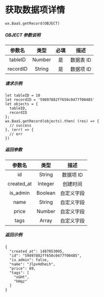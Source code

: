 # 获取数据项详情

`wx.BaaS.getRecord(OBJECT)`

##### OBJECT 参数说明

|   参数名    |   类型   |  必填  |   描述   |
| :------: | :----: | :--: | :----: |
| tableID  | Number |  是   | 数据表 ID |
| recordID | String |  是   | 数据项 ID |

##### 请求示例

```
let tableID = 10
let recordID = '59897882ff650c0477f00485'
let objects = {
  tableID,
  recordID
};
wx.BaaS.getRecord(objects).then( (res) => {
  // success
}, (err) => {
  // err
})
```

##### 返回参数

|    参数名     |   类型    |   描述   |
| :--------: | :-----: | :----: |
|     id     | String  | 数据项 ID |
| created_at | Integer |  创建时间  |
|  is_admin  | Boolean | 自定义字段 |
|    name    | String  | 自定义字段 |
|   price    | Number  | 自定义字段 |
|    tags    |  Array  | 自定义字段 |

##### 返回示例

```
{
  "created_at": 1487053095,
  "id": "59897882ff650c0477f00485",
  "is_admin": false,
  "name": "JlpvHdheLh",
  "price": 89,
  "tags": [
    "xGHt",
    "hHqz"
  ]
}
```
